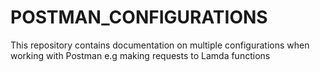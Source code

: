 # POSTMAN_CONFIGURATIONS
This repository contains documentation on multiple configurations when working with Postman e.g making requests to Lamda functions
